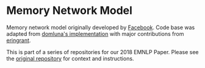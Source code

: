 # Memory Network Model

Memory network model originally developed by [Facebook](https://github.com/facebook/MemNN).
Code base was adapted from [domluna's implementation](https://github.com/domluna/memn2n) with major
contributions from [eringrant](https://people.eecs.berkeley.edu/~eringrant/).

This is part of a series of repositories for our 2018 EMNLP Paper.
Please see the [original repository](https://github.com/kayburns/tom-qa-dataset.git) for context and instructions.
